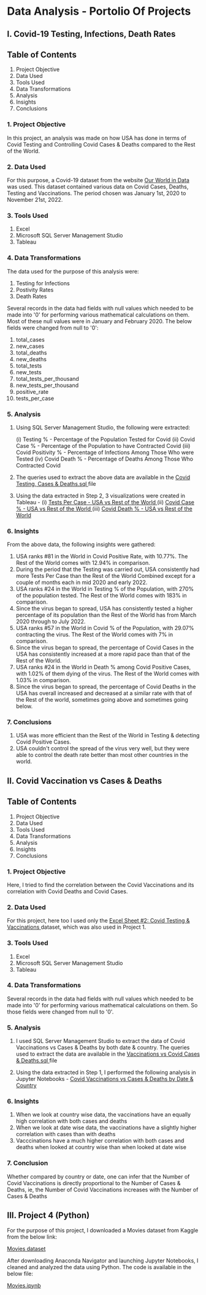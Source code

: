 # Data Analysis - Portolio Of Projects

## I. Covid-19 Testing, Infections, Death Rates

## Table of Contents

1. Project Objective
2. Data Used
3. Tools Used
4. Data Transformations
5. Analysis
6. Insights
7. Conclusions

### 1. Project Objective

In this project, an analysis was made on how USA has done in terms of Covid Testing and Controlling Covid Cases & Deaths compared to the Rest of the World. 

### 2. Data Used

For this purpose, a Covid-19 dataset from the website <a href = "https://ourworldindata.org/covid-deaths"> Our World in Data </a> was used. This dataset contained various data on Covid Cases, Deaths, Testing and Vaccinations. The period chosen was January 1st, 2020 to November 21st, 2022. 

### 3. Tools Used

1. Excel
2. Microsoft SQL Server Management Studio
3. Tableau

### 4. Data Transformations

The data used for the purpose of this analysis were:

1. Testing for Infections
2. Postivity Rates
3. Death Rates

Several records in the data had fields with null values which needed to be made into '0' for performing various mathematical calculations on them. Most of these null values were in January and February 2020. The below fields were changed from null to '0':

1. total_cases
2. new_cases
3. total_deaths
4. new_deaths
5. total_tests
6. new_tests
7. total_tests_per_thousand
8. new_tests_per_thousand
9. positive_rate
10. tests_per_case

### 5. Analysis

1. Using SQL Server Management Studio, the following were extracted:

    (i) Testing % - Percentage of the Population Tested for Covid
    (ii) Covid Case % - Percentage of the Population to have Contracted Covid
    (iii) Covid Positivity % - Percentage of Infections Among Those Who were Tested
    (iv) Covid Death % - Percentage of Deaths Among Those Who Contracted Covid

2. The queries used to extract the above data are available in the <a href = "https://github.com/rahulshankariyer/PortolioProject/blob/main/Covid-19/Covid%20Testing%2C%20Cases%20%26%20Deaths.sql"> Covid Testing, Cases & Deaths.sql </a> file 

3. Using the data extracted in Step 2, 3 visualizations were created in Tableau - 
    (i) <a href = "https://public.tableau.com/app/profile/rahul5702/viz/CovidTestsCasesDeaths/Tests_1#1"> Tests Per Case - USA vs Rest of the World </a>
    (ii) <a href = "https://public.tableau.com/app/profile/rahul5702/viz/CovidTestsCasesDeaths/Cases"> Covid Case % - USA vs Rest of the World </a>
    (iii) <a href = "https://public.tableau.com/app/profile/rahul5702/viz/CovidTestsCasesDeathsPart2/Deaths"> Covid Death % - USA vs Rest of the World </a>
    
### 6. Insights

From the above data, the following insights were gathered:

1. USA ranks #81 in the World in Covid Positive Rate, with 10.77%. The Rest of the World comes with 12.94% in comparison.
2. During the period that the Testing was carried out, USA consistently had more Tests Per Case than the Rest of the World Combined except for a couple of months each in mid 2020 and early 2022.
3. USA ranks #24 in the World in Testing % of the Population, with 270% of the population tested. The Rest of the World comes with 183% in comparison.
4. Since the virus began to spread, USA has consistently tested a higher percentage of its population than the Rest of the World has from March 2020 through to July 2022.
5. USA ranks #57 in the World in Covid % of the Population, with 29.07% contracting the virus. The Rest of the World comes with 7% in comparison.
5. Since the virus began to spread, the percentage of Covid Cases in the USA has consistently increased at a more rapid pace than that of the Rest of the World. 
6. USA ranks #24 in the World in Death % among Covid Positive Cases, with 1.02% of them dying of the virus. The Rest of the World comes with 1.03% in comparison.
7. Since the virus began to spread, the percentage of Covid Deaths in the USA has overall increased and decreased at a similar rate with that of the Rest of the world, sometimes going above and sometimes going below.

### 7. Conclusions

1. USA was more efficient than the Rest of the World in Testing & detecting Covid Positive Cases.
2. USA couldn't control the spread of the virus very well, but they were able to control the death rate better than most other countries in the world.

## II. Covid Vaccination vs Cases & Deaths

## Table of Contents

1. Project Objective
2. Data Used
3. Tools Used
4. Data Transformations
5. Analysis
6. Insights
7. Conclusions

### 1. Project Objective

Here, I tried to find the correlation between the Covid Vaccinations and its correlation with Covid Deaths and Covid Cases.

### 2. Data Used

For this project, here too I used only the <a href = "https://docs.google.com/spreadsheets/d/1tbjElTWQUju5wL6IIH2W14F-32-lJ8n5/edit?usp=share_link&ouid=106525515537823506540&rtpof=true&sd=true"> Excel Sheet #2: Covid Testing & Vaccinations </a> dataset, which was also used in Project 1.

### 3. Tools Used

1. Excel
2. Microsoft SQL Server Management Studio
3. Tableau

### 4. Data Transformations

Several records in the data had fields with null values which needed to be made into '0' for performing various mathematical calculations on them. So those fields were changed from null to '0'.

### 5. Analysis

1. I used SQL Server Management Studio to extract the data of Covid Vaccinations vs Cases & Deaths by both date & country. The queries used to extract the data are available in the <a href = "https://github.com/rahulshankariyer/PortolioProject/blob/main/Covid-19/Vaccinations%20vs%20Covid%20Cases%20%26%20Deaths.sql"> Vaccinations vs Covid Cases & Deaths.sql </a> file 

2. Using the data extracted in Step 1, I performed the following analysis in Jupyter Notebooks - <a href = "https://github.com/rahulshankariyer/PortolioProject/blob/main/Covid-19/Covid%2019%20Vaccinations%20vs%20Cases%20%26%20Deaths.ipynb"> Covid Vaccinations vs Cases & Deaths by Date & Country </a>

### 6. Insights

1. When we look at country wise data, the vaccinations have an equally high correlation with both cases and deaths
2. When we look at date wise data, the vaccinations have a slightly higher correlation with cases than with deaths
3. Vacccinations have a much higher correlation with both cases and deaths when looked at country wise than when looked at date wise

### 7. Conclusion

Whether compared by country or date, one can infer that the Number of Covid Vaccinations is directly proportional to the Number of Cases & Deaths, ie, the Number of Covid Vaccinations increases with the Number of Cases & Deaths

## III. Project 4 (Python)

For the purpose of this project, I downloaded a Movies dataset from Kaggle from the below link:

<a href = "https://www.kaggle.com/datasets/danielgrijalvas/movies"> Movies dataset </a>

After downloading Anaconda Navigator and launching Jupyter Notebooks, I cleaned and analyzed the data using Python. The code is available in the below file:

<a href = "Project 4/Movies.ipynb"> Movies.ipynb </a>
